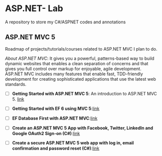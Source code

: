 # ASP.NET- Lab
A repository to store my C#/ASPNET codes and annotations

## ASP.NET MVC 5 
Roadmap of projects/tutorials/courses related to ASP.NET MVC I plan to do.  

*About ASP.NET MVC*: It gives you a powerful, patterns-based way to build dynamic websites that enables a clean separation of concerns and that gives you full control over markup for enjoyable, agile development. ASP.NET MVC includes many features that enable fast, TDD-friendly development for creating sophisticated applications that use the latest web standards.  

- [ ] **Getting Started with ASP.NET MVC 5**: An introduction to ASP.NET MVC 5. [link](https://docs.microsoft.com/en-us/aspnet/mvc/overview/getting-started/introduction/index)  
  
- [ ] **Getting Started with EF 6 using MVC 5**:[link](https://docs.microsoft.com/en-us/aspnet/mvc/overview/getting-started/getting-started-with-ef-using-mvc/index)
  
- [ ] **EF Database First with ASP.NET MVC**:[link](https://docs.microsoft.com/en-us/aspnet/mvc/overview/getting-started/database-first-development/index)  

- [ ] **Create an ASP.NET MVC 5 App with Facebook, Twitter, LinkedIn and Google OAuth2 Sign-on (C#)**:[link](https://docs.microsoft.com/en-us/aspnet/mvc/overview/security/create-an-aspnet-mvc-5-app-with-facebook-and-google-oauth2-and-openid-sign-on)  

- [ ] **Create a secure ASP.NET MVC 5 web app with log in, email confirmation and password reset (C#)**:[link](https://docs.microsoft.com/en-us/aspnet/mvc/overview/security/create-an-aspnet-mvc-5-web-app-with-email-confirmation-and-password-reset)
